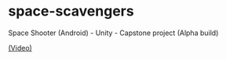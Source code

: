 # space-scavengers
Space Shooter (Android) - Unity - Capstone project (Alpha build)

[(Video)](https://youtu.be/F9G9_noBL44)
